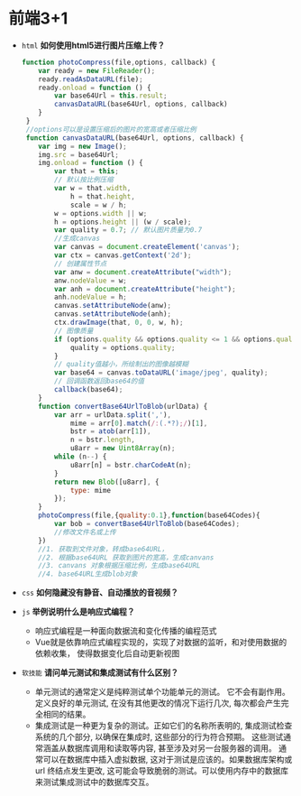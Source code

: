 # 前端3+1
- `html` **如何使用html5进行图片压缩上传？**
    ```js
    function photoCompress(file,options, callback) {
        var ready = new FileReader();
        ready.readAsDataURL(file);
        ready.onload = function () {
            var base64Url = this.result;
            canvasDataURL(base64Url, options, callback)
        }
     }
     //options可以是设置压缩后的图片的宽高或者压缩比例
     function canvasDataURL(base64Url, options, callback) {
        var img = new Image();
        img.src = base64Url;
        img.onload = function () {
            var that = this;
            // 默认按比例压缩
            var w = that.width,
                h = that.height,
                scale = w / h;
            w = options.width || w;
            h = options.height || (w / scale);
            var quality = 0.7; // 默认图片质量为0.7
            //生成canvas
            var canvas = document.createElement('canvas');
            var ctx = canvas.getContext('2d');
            // 创建属性节点
            var anw = document.createAttribute("width");
            anw.nodeValue = w;
            var anh = document.createAttribute("height");
            anh.nodeValue = h;
            canvas.setAttributeNode(anw);
            canvas.setAttributeNode(anh);
            ctx.drawImage(that, 0, 0, w, h);
            // 图像质量
            if (options.quality && options.quality <= 1 && options.quality > 0) {
                quality = options.quality;
            }
            // quality值越小，所绘制出的图像越模糊
            var base64 = canvas.toDataURL('image/jpeg', quality);
            // 回调函数返回base64的值
            callback(base64);
        }
        function convertBase64UrlToBlob(urlData) {
            var arr = urlData.split(','),
                mime = arr[0].match(/:(.*?);/)[1],
                bstr = atob(arr[1]),
                n = bstr.length,
                u8arr = new Uint8Array(n);
            while (n--) {
                u8arr[n] = bstr.charCodeAt(n);
            }
            return new Blob([u8arr], {
                type: mime
            });
        }
        photoCompress(file,{quality:0.1},function(base64Codes){
            var bob = convertBase64UrlToBlob(base64Codes);
            //修改文件名或上传
        })
        //1. 获取到文件对象，转成base64URL，
        //2. 根据base64URL 获取到图片的宽高，生成canvans
        //3. canvans 对象根据压缩比例，生成base64URL
        //4. base64URL生成blob对象
    ```
- `css` **如何隐藏没有静音、自动播放的音视频？**

- `js` **举例说明什么是响应式编程？**
    - 响应式编程是一种面向数据流和变化传播的编程范式
    - Vue就是依靠响应式编程实现的，实现了对数据的监听，和对使用数据的依赖收集，
    使得数据变化后自动更新视图
- `软技能` **请问单元测试和集成测试有什么区别？**
    - 单元测试的通常定义是纯粹测试单个功能单元的测试。
    它不会有副作用。定义良好的单元测试, 在没有其他更改的情况下运行几次, 
    每次都会产生完全相同的结果。 
    - 集成测试是一种更为复杂的测试。正如它们的名称所表明的, 
    集成测试检查系统的几个部分, 以确保在集成时, 这些部分的行为符合预期。
    这些测试通常涵盖从数据库调用和读取等内容, 甚至涉及对另一台服务器的调用。
    通常可以在数据库中插入虚拟数据, 这对于测试是应该的。如果数据库架构或 url 终结点发生更改,
     这可能会导致脆弱的测试。可以使用内存中的数据库来测试集成测试中的数据库交互。